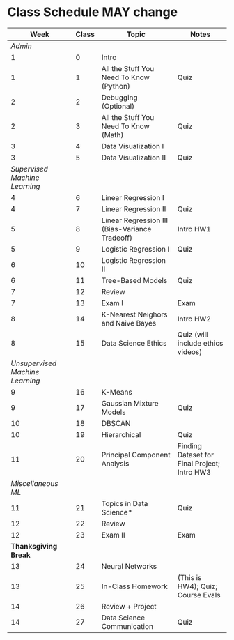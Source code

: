 # Class Schedule MAY change

| **Week**                        | **Class** | **Topic**                                      | **Notes**                                    |
|---------------------------------|-----------|------------------------------------------------|----------------------------------------------|
| *Admin*                         |           |                                                |                                              |
| 1                               | 0         | Intro                                          |                                              |
| 1                               | 1         | All the Stuff You Need To Know (Python)        | Quiz                                         |
| 2                               | 2         | Debugging (Optional)                           |                                              |
| 2                               | 3         | All the Stuff You Need To Know (Math)          | Quiz                                         |
| 3                               | 4         | Data Visualization I                           |                                              |
| 3                               | 5         | Data Visualization II                          | Quiz                                         |
| *Supervised Machine Learning*   |           |                                                |                                              |
| 4                               | 6         | Linear Regression I                            |                                              |
| 4                               | 7         | Linear Regression II                           | Quiz                                         |
| 5                               | 8         | Linear Regression III (Bias-Variance Tradeoff) | Intro HW1                                    |
| 5                               | 9         | Logistic Regression I                          | Quiz                                         |
| 6                               | 10        | Logistic Regression II                         |                                              |
| 6                               | 11        | Tree-Based Models                              | Quiz                                         |
| 7                               | 12        | Review                                         |                                              |
| 7                               | 13        | Exam I                                         | Exam                                         |
| 8                               | 14        | K-Nearest Neighors and Naive Bayes             | Intro HW2                                    |
| 8                               | 15        | Data Science Ethics                            | Quiz (will include ethics videos)            |
| *Unsupervised Machine Learning* |           |                                                |                                              |
| 9                               | 16        | K-Means                                        |                                              |
| 9                               | 17        | Gaussian Mixture Models                        | Quiz                                         |
| 10                              | 18        | DBSCAN                                         |                                              |
| 10                              | 19        | Hierarchical                                   | Quiz                                         |
| 11                              | 20        | Principal Component Analysis                   | Finding Dataset for Final Project; Intro HW3 |
| *Miscellaneous ML*              |           |                                                |                                              |
| 11                              | 21        | Topics in Data Science*                        | Quiz                                         |
| 12                              | 22        | Review                                         |                                              |
| 12                              | 23        | Exam II                                        | Exam                                         |
| **Thanksgiving Break**          |           |                                                |                                              |
| 13                              | 24        | Neural Networks                                |                                              |
| 13                              | 25        | In-Class Homework                              | (This is HW4); Quiz; Course Evals            |
| 14                              | 26        | Review + Project                               |                                              |
| 14                              | 27        | Data Science Communication                     | Quiz                                         |